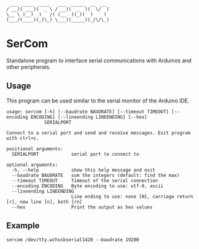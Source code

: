 ```
 ___  ____  ____   ___  _____  __  __ 
/ __)( ___)(  _ \ / __)(  _  )(  \/  )
\__ \ )__)  )   /( (__  )(_)(  )    ( 
(___/(____)(_)\_) \___)(_____)(_/\/\_)
```

# SerCom
Standalone program to interface serial communications with Arduinos and other peripherals.

## Usage
This program can be used similar to the serial monitor of the Arduino IDE.

```
usage: sercom [-h] [--baudrate BAUDRATE] [--timeout TIMEOUT] [--encoding ENCODING] [--lineending LINEENDING] [--hex]
              SERIALPORT

Connect to a serial port and send and receive messages. Exit program with ctrl+c.

positional arguments:
  SERIALPORT            serial port to connect to

optional arguments:
  -h, --help            show this help message and exit
  --baudrate BAUDRATE   sum the integers (default: find the max)
  --timeout TIMEOUT     Timeout of the serial connection
  --encoding ENCODING   Byte encoding to use: utf-8, ascii
  --lineending LINEENDING
                        Line ending to use: none [N], carriage return [r], new line [n], both [rn]
  --hex                 Print the output as hex values
```

## Example
```
sercom /dev/tty.wchusbserial1420 --baudrate 19200
```

